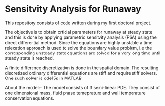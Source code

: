 # Sensitvity Analysis for Runaway
This repository consists of code written during my first doctoral project. 

The objective is to obtain crticial parameters for runaway at steady state and this is done by applying parametric sensitvity analysis (PSA) using the direct differential method. Since the equations are highly unstable a time relexation approach is used to solve the boundary value problem, i.e the corresponding unsteady state equations are solved for a very long time until steady state is reached. 

A finite difference discretization is done in the spatial domain. The resulting discretized ordinary differential equations are stiff and require stiff solvers. One such solver is ode15s in MATLAB 

About the model:-
The model consists of 3 semi-linear PDE. They consist of one dimensional mass, fluid phase temeprature and wall temperature conservation equations. 

